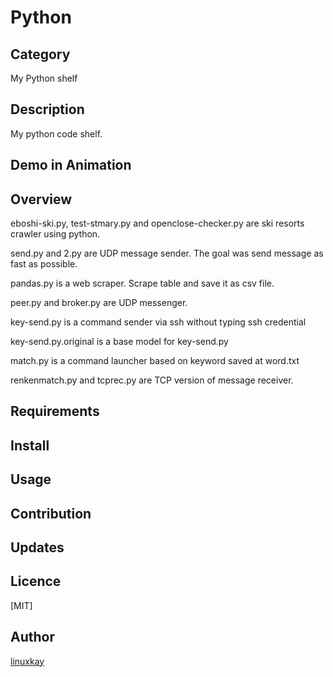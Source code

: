 # Python 

## Category 

My Python shelf 

## Description

My python code shelf.

## Demo in Animation

## Overview

eboshi-ski.py, test-stmary.py and openclose-checker.py are ski resorts crawler using python.

send.py and 2.py are UDP message sender. The goal was send message as fast as possible.

pandas.py is a web scraper. Scrape table and save it as csv file.

peer.py and broker.py are UDP messenger.

key-send.py is a command sender via ssh without typing ssh credential

key-send.py.original is a base model for key-send.py

match.py is a command launcher based on keyword saved at word.txt

renkenmatch.py and tcprec.py are TCP version of message receiver.

## Requirements

## Install

## Usage

## Contribution

## Updates

## Licence
[MIT]

## Author

[linuxkay](https://github.com/linuxkay)
